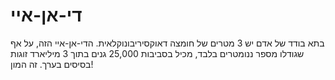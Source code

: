 # די-אן-איי

בתא בודד של אדם יש 3 מטרים של חומצה דאוקסיריבונוקלאית. הדי-אן-איי הזה, על אף
שגודלו מספר ננומטרים בלבד, מכיל בסביבות 25,000 גנים בתוך 3 מיליארד זוגות בסיסים
בערך. זה המון!

